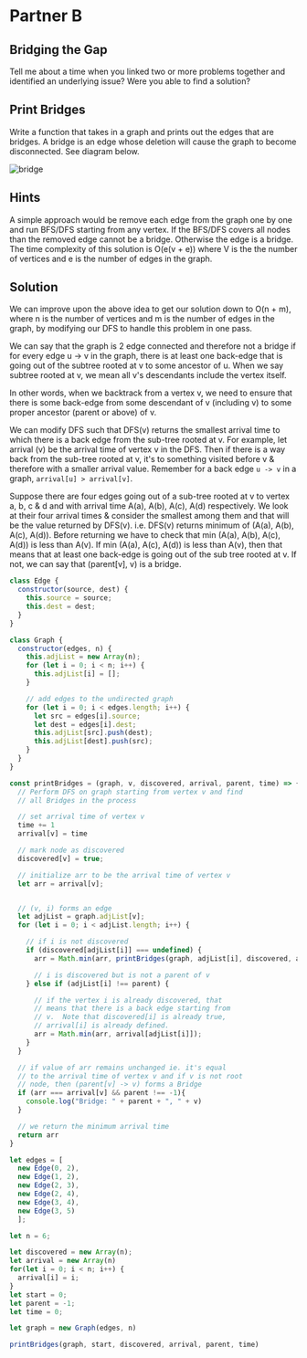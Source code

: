 # Partner B

## Bridging the Gap

Tell me about a time when you linked two or more problems together and identified an underlying issue? Were you able to find a solution?

## Print Bridges
Write a function that takes in a graph and prints out the edges that are bridges.  A bridge is an edge whose deletion will cause the graph to become disconnected.  See diagram below.

![bridge](https://assets.aaonline.io/post-graduate-guide/pairboarding-workshop/w1/tuesday/bridge.png)

## Hints
A simple approach would be remove each edge from the graph one by one and run BFS/DFS starting from any vertex.  If the BFS/DFS covers all nodes than the removed edge cannot be a bridge.  Otherwise the edge is a bridge.  The time complexity of this solution is O(e(v + e)) where V is the the number of vertices and e is the number of edges in the graph.

## Solution
We can improve upon the above idea to get our solution down to O(n + m), where n is the number of vertices and m is the number of edges in the graph, by modifying our DFS to handle this problem in one pass.

We can say that the graph is 2 edge connected and therefore not a bridge if for every edge u -> v in the graph, there is at least one back-edge that is going out of the subtree rooted at v to some ancestor of u.  When we say subtree rooted at v, we mean all v's descendants include the vertex itself.

In other words, when we backtrack from a vertex v, we need to ensure that there is some back-edge from some descendant of v (including v) to some proper ancestor (parent or above) of v.

We can modify DFS such that DFS(v) returns the smallest arrival time to which there is a back edge from the sub-tree rooted at v.  For example, let arrival (v) be the arrival time of vertex v in the DFS.  Then if there is a way back from the sub-tree rooted at v, it's to something visited before v & therefore with a smaller arrival value.  Remember for a back edge ```u -> v``` in a graph, ```arrival[u] > arrival[v]```.

Suppose there are four edges going out of a sub-tree rooted at v to vertex a, b, c & d and with arrival time A(a), A(b), A(c), A(d) respectively.  We look at their four arrival times & consider the smallest among them and that will be the value returned by DFS(v). i.e. DFS(v) returns minimum of (A(a), A(b), A(c), A(d)). Before returning we have to check that min (A(a), A(b), A(c), A(d)) is less than A(v).  If min (A(a), A(c), A(d)) is less than A(v), then that means that at least one back-edge is going out of the sub tree rooted at v.  If not, we can say that (parent[v], v) is a bridge.

``` javascript
class Edge {
  constructor(source, dest) {
    this.source = source;
    this.dest = dest;
  }
}

class Graph {
  constructor(edges, n) {
    this.adjList = new Array(n);
    for (let i = 0; i < n; i++) {
      this.adjList[i] = [];
    }

    // add edges to the undirected graph
    for (let i = 0; i < edges.length; i++) {
      let src = edges[i].source;
      let dest = edges[i].dest;
      this.adjList[src].push(dest);
      this.adjList[dest].push(src);
    }
  }
}

const printBridges = (graph, v, discovered, arrival, parent, time) => {
  // Perform DFS on graph starting from vertex v and find
  // all Bridges in the process

  // set arrival time of vertex v
  time += 1
  arrival[v] = time

  // mark node as discovered
  discovered[v] = true;

  // initialize arr to be the arrival time of vertex v
  let arr = arrival[v];


  // (v, i) forms an edge
  let adjList = graph.adjList[v];
  for (let i = 0; i < adjList.length; i++) {

    // if i is not discovered
    if (discovered[adjList[i]] === undefined) {
      arr = Math.min(arr, printBridges(graph, adjList[i], discovered, arrival, v, time))

      // i is discovered but is not a parent of v
    } else if (adjList[i] !== parent) {

      // if the vertex i is already discovered, that
      // means that there is a back edge starting from
      // v.  Note that discovered[i] is already true,
      // arrival[i] is already defined.
      arr = Math.min(arr, arrival[adjList[i]]);
    }
  }

  // if value of arr remains unchanged ie. it's equal
  // to the arrival time of vertex v and if v is not root
  // node, then (parent[v] -> v) forms a Bridge
  if (arr === arrival[v] && parent !== -1){
    console.log("Bridge: " + parent + ", " + v)
  }

  // we return the minimum arrival time
  return arr
}

let edges = [
  new Edge(0, 2),
  new Edge(1, 2),
  new Edge(2, 3),
  new Edge(2, 4),
  new Edge(3, 4),
  new Edge(3, 5)
  ];

let n = 6;

let discovered = new Array(n);
let arrival = new Array(n)
for(let i = 0; i < n; i++) {
  arrival[i] = i;
}
let start = 0;
let parent = -1;
let time = 0;

let graph = new Graph(edges, n)

printBridges(graph, start, discovered, arrival, parent, time)
```

